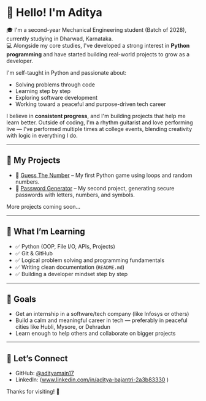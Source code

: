 # 👋 Hello! I'm Aditya

🎓 I'm a second-year Mechanical Engineering student (Batch of 2028), currently studying in Dharwad, Karnataka.  
💻 Alongside my core studies, I've developed a strong interest in **Python programming** and have started building real-world projects to grow as a developer.

I'm self-taught in Python and passionate about:
- Solving problems through code
- Learning step by step
- Exploring software development
- Working toward a peaceful and purpose-driven tech career

I believe in **consistent progress**, and I'm building projects that help me learn better.
Outside of coding, I'm a rhythm guitarist and love performing live — I've performed multiple times at college events, blending creativity with logic in everything I do.

---

## 🧩 My Projects

- 🔢 [Guess The Number](https://github.com/adityamain17/GuessTheNumber) – My first Python game using loops and random numbers.
- 🔐 [Password Generator](https://github.com/adityamain17/PasswordGenerator) – My second project, generating secure passwords with letters, numbers, and symbols.

More projects coming soon...

---

## 🧠 What I’m Learning

- ✅ Python (OOP, File I/O, APIs, Projects)
- ✅ Git & GitHub
- ✅ Logical problem solving and programming fundamentals
- ✅ Writing clean documentation (`README.md`)
- ✅ Building a developer mindset step by step

---

## 🎯 Goals

- Get an internship in a software/tech company (like Infosys or others)
- Build a calm and meaningful career in tech — preferably in peaceful cities like Hubli, Mysore, or Dehradun
- Learn enough to help others and collaborate on bigger projects

---

## 💬 Let’s Connect

- GitHub: [@adityamain17](https://github.com/adityamain17)
- Linkedln: (www.linkedin.com/in/aditya-bajantri-2a3b83330 )


Thanks for visiting! 🙏
